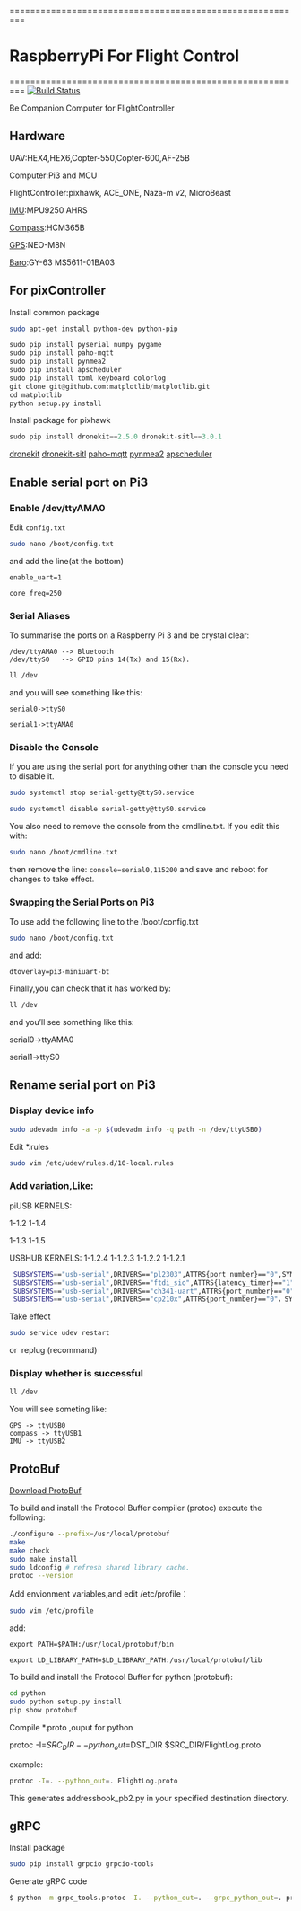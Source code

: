 =========================================================
# RaspberryPi For Flight Control
=========================================================
[![Build Status](https://ci.appveyor.com/api/projects/status/73ctee6ua4w2ruin?svg=true)](https://github.com/AirForceUAV/Unicorn)

Be Companion Computer for FlightController
## Hardware

UAV:HEX4,HEX6,Copter-550,Copter-600,AF-25B

Computer:Pi3 and MCU

FlightController:pixhawk, ACE_ONE, Naza-m v2, MicroBeast

[IMU](https://item.taobao.com/item.htm?spm=a1z09.2.0.0.sSd9zC&id=45727369640&_u=n9i6v3oce6d):MPU9250 AHRS

[Compass](https://item.taobao.com/item.htm?spm=a1z09.2.0.0.sSd9zC&id=44445395508&_u=n9i6v3ob5ab):HCM365B

[GPS](https://item.taobao.com/item.htm?spm=a1z09.2.0.0.sSd9zC&id=17669339623&_u=n9i6v3o34c9):NEO-M8N

[Baro](https://detail.tmall.com/item.htm?id=41281679152&spm=a1z09.2.0.0.zyoHfd&_u=n9i6v3o6702):GY-63 MS5611-01BA03

## For pixController

Install common package
```bash
sudo apt-get install python-dev python-pip
```
```python
sudo pip install pyserial numpy pygame
sudo pip install paho-mqtt
sudo pip install pynmea2
sudo pip install apscheduler
sudo pip install toml keyboard colorlog
git clone git@github.com:matplotlib/matplotlib.git
cd matplotlib
python setup.py install
```

Install package for pixhawk
```python
sudo pip install dronekit==2.5.0 dronekit-sitl==3.0.1
```
[dronekit](http://python.dronekit.io/about/index.html)
[dronekit-sitl](https://github.com/dronekit/dronekit-sitl)
[paho-mqtt](https://pypi.python.org/pypi/paho-mqtt/1.1)
[pynmea2](https://github.com/Knio/pynmea2)
[apscheduler](https://apscheduler.readthedocs.io/en/latest/userguide.html)

## Enable serial port on Pi3

### Enable /dev/ttyAMA0

Edit `config.txt`

```bash
sudo nano /boot/config.txt
```

and add the line(at the bottom)

`enable_uart=1`

`core_freq=250`

### Serial Aliases

To summarise the ports on a Raspberry Pi 3 and be crystal clear:
```
/dev/ttyAMA0 --> Bluetooth
/dev/ttyS0   --> GPIO pins 14(Tx) and 15(Rx).
```
```bash
ll /dev
```

and you will see something like this:   

    serial0->ttyS0  

    serial1->ttyAMA0

### Disable the Console

If you are using the serial port for anything other than the console you need to disable it.

```bash
sudo systemctl stop serial-getty@ttyS0.service

sudo systemctl disable serial-getty@ttyS0.service

```

You also need to remove the console from the cmdline.txt. If you edit this with:

```bash
sudo nano /boot/cmdline.txt
```

then remove the line: `console=serial0,115200` and save and reboot for changes to take effect.

### Swapping the Serial Ports on Pi3

To use add the following line to the /boot/config.txt

```bash
sudo nano /boot/config.txt
```

and add:

`dtoverlay=pi3-miniuart-bt`

Finally,you can check that it has worked by:

```bash
ll /dev
```

and you’ll see something like this:

serial0->ttyAMA0

serial1->ttyS0

## Rename serial port on Pi3

### Display device info
```bash
sudo udevadm info -a -p $(udevadm info -q path -n /dev/ttyUSB0)
```
Edit *.rules
```bash
sudo vim /etc/udev/rules.d/10-local.rules
```
### Add variation,Like:

piUSB KERNELS:

1-1.2   1-1.4

1-1.3   1-1.5

USBHUB KERNELS:
1-1.2.4 1-1.2.3 1-1.2.2 1-1.2.1

```bash  
 SUBSYSTEMS=="usb-serial",DRIVERS=="pl2303",ATTRS{port_number}=="0",SYMLINK="GPS"
 SUBSYSTEMS=="usb-serial",DRIVERS=="ftdi_sio",ATTRS{latency_timer}=="1",ATTRS{port_number}=="0",SYMLINK="sbus"
 SUBSYSTEMS=="usb-serial",DRIVERS=="ch341-uart",ATTRS{port_number}=="0",SYMLINK="compass"
 SUBSYSTEMS=="usb-serial",DRIVERS=="cp210x",ATTRS{port_number}=="0"，SYMLINK="lidar"    
```
Take effect
```bash 
sudo service udev restart
```
or  replug (recommand)

### Display whether is successful
```bash
ll /dev
```
You will see someting like:

    GPS -> ttyUSB0 
    compass -> ttyUSB1
    IMU -> ttyUSB2

## ProtoBuf

[Download ProtoBuf](https://github.com/google/protobuf/releases)

To build and install the Protocol Buffer compiler (protoc) execute the following:
```bash
./configure --prefix=/usr/local/protobuf
make
make check
sudo make install
sudo ldconfig # refresh shared library cache.
protoc --version
```
Add envionment variables,and edit /etc/profile：
```bash
sudo vim /etc/profile
```
add:

    export PATH=$PATH:/usr/local/protobuf/bin

    export LD_LIBRARY_PATH=$LD_LIBRARY_PATH:/usr/local/protobuf/lib

To build and install the Protocol Buffer for python (protobuf):
```bash
cd python
sudo python setup.py install
pip show protobuf
```
Compile *.proto ,ouput for python

protoc -I=$SRC_DIR --python_out=$DST_DIR $SRC_DIR/FlightLog.proto

example:
```bash
protoc -I=. --python_out=. FlightLog.proto
```
This generates addressbook_pb2.py in your specified destination directory.

## gRPC

Install package
```bash
sudo pip install grpcio grpcio-tools
```
Generate gRPC code
```bash
$ python -m grpc_tools.protoc -I. --python_out=. --grpc_python_out=. protos/avoid.proto
```
